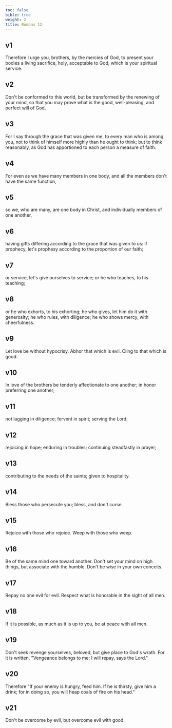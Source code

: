 ```yaml
---
toc: false
bible: true
weight: 2
title: Romans 12
---
```




## v1 
Therefore I urge you, brothers, by the mercies of God, to present your bodies a living sacrifice, holy, acceptable to God, which is your spiritual service. 

## v2 
Don't be conformed to this world, but be transformed by the renewing of your mind, so that you may prove what is the good, well-pleasing, and perfect will of God. 

## v3 
For I say through the grace that was given me, to every man who is among you, not to think of himself more highly than he ought to think; but to think reasonably, as God has apportioned to each person a measure of faith. 

## v4 
For even as we have many members in one body, and all the members don't have the same function, 

## v5 
so we, who are many, are one body in Christ, and individually members of one another, 

## v6 
having gifts differing according to the grace that was given to us: if prophecy, let's prophesy according to the proportion of our faith; 

## v7 
or service, let's give ourselves to service; or he who teaches, to his teaching; 

## v8 
or he who exhorts, to his exhorting; he who gives, let him do it with generosity; he who rules, with diligence; he who shows mercy, with cheerfulness. 

## v9 
Let love be without hypocrisy. Abhor that which is evil. Cling to that which is good. 

## v10 
In love of the brothers be tenderly affectionate to one another; in honor preferring one another; 

## v11 
not lagging in diligence; fervent in spirit; serving the Lord; 

## v12 
rejoicing in hope; enduring in troubles; continuing steadfastly in prayer; 

## v13 
contributing to the needs of the saints; given to hospitality. 

## v14 
Bless those who persecute you; bless, and don't curse. 

## v15 
Rejoice with those who rejoice. Weep with those who weep. 

## v16 
Be of the same mind one toward another. Don't set your mind on high things, but associate with the humble. Don't be wise in your own conceits. 

## v17 
Repay no one evil for evil. Respect what is honorable in the sight of all men. 

## v18 
If it is possible, as much as it is up to you, be at peace with all men. 

## v19 
Don't seek revenge yourselves, beloved, but give place to God's wrath. For it is written, "Vengeance belongs to me; I will repay, says the Lord."  

## v20 
Therefore "If your enemy is hungry, feed him. If he is thirsty, give him a drink; for in doing so, you will heap coals of fire on his head." 

## v21 
Don't be overcome by evil, but overcome evil with good.
